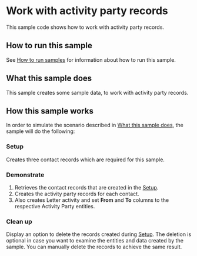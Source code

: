 
# Work with activity party records

This sample code shows how to work with activity party records.

## How to run this sample

See [How to run samples](https://github.com/microsoft/PowerApps-Samples/blob/master/dataverse/README.md) for information about how to run this sample.

## What this sample does

This sample creates some sample data, to work with activity party records. 

## How this sample works

In order to simulate the scenario described in [What this sample does](#what-this-sample-does), the sample will do the following:

### Setup

Creates three contact records which are required for this sample.

### Demonstrate

1. Retrieves the contact records that are created in the [Setup](#Setup). 
2. Creates the activity party records for each contact.
3. Also creates Letter activity and set **From** and **To** columns to the respective Activity Party entities.

### Clean up

Display an option to delete the records created during [Setup](#setup). The deletion is optional in case you want to examine the entities and data created by the sample. You can manually delete the records to achieve the same result.
